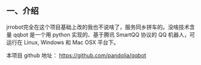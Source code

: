 ﻿一、介绍
---------
jrrobot完全在这个项目基础上改的我也不说啥了，服务同乡拼车的。没啥技术含量
qqbot 是一个用 python 实现的、基于腾讯 SmartQQ 协议的 QQ 机器人，可运行在 Linux, Windows 和 Mac OSX 平台下。

本项目 github 地址： <https://github.com/pandolia/qqbot>

